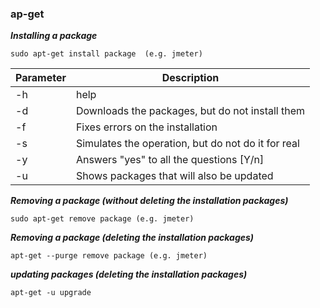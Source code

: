 ### ap-get
**_Installing a package_**
```
sudo apt-get install package  (e.g. jmeter)
```
|Parameter |Description|
|-----|-----|
|-h | help|
|-d | Downloads the packages, but do not install them|
|-f | Fixes errors on the installation |
|-s | Simulates the operation, but do not do it for real|
|-y | Answers "yes" to all the questions [Y/n]|
|-u | Shows packages that will also be updated|

**_Removing a package (without deleting the installation packages)_**
```
sudo apt-get remove package (e.g. jmeter)
```

**_Removing a package (deleting the installation packages)_**
```
apt-get --purge remove package (e.g. jmeter)
```

**_updating packages (deleting the installation packages)_**
```
apt-get -u upgrade
```
